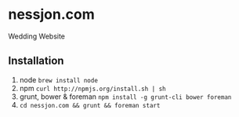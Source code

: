 nessjon.com
===========

Wedding Website

Installation
------------

1. node `brew install node`
2. npm `curl http://npmjs.org/install.sh | sh`
3. grunt, bower & foreman `npm install -g grunt-cli bower foreman`
4. `cd nessjon.com && grunt && foreman start`
